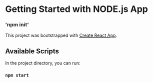 # Getting Started with NODE.js App

### 'npm init'

This project was bootstrapped with [Create React App](https://github.com/facebook/create-react-app).

## Available Scripts

In the project directory, you can run:

### `npm start`
